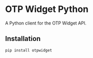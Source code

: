 # OTP Widget Python

A Python client for the OTP Widget API.

## Installation

```bash
pip install otpwidget

